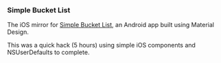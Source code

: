 ### Simple Bucket List

The iOS mirror for [Simple Bucket List](https://github.com/thevarunshah/SimpleBucketList-material), an Android app built using Material Design.

This was a quick hack (5 hours) using simple iOS components and NSUserDefaults to complete. 
